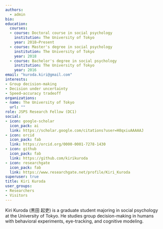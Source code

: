 ```yaml
---
authors:
  - admin
bio:
education:
  courses:
  - course: Doctoral course in social psychology
    institution: The University of Tokyo
    year: 2018–Present
  - course: Master's degree in social psychology
    institution: The University of Tokyo
    year: 2018
  - course: Bachelor's degree in social psychology
    institution: The University of Tokyo
    year: 2016
email: "kuroda.kiri@gmail.com"
interests:
- Group decision-making
- Decision under uncertainty
- Speed–accuracy tradeoff
organizations:
- name: The University of Tokyo
  url: ""
role: JSPS Research Fellow (DC1)
social:
- icon: google-scholar
  icon_pack: ai
  link: https://scholar.google.com/citations?user=H8qxiuAAAAAJ
- icon: orcid
  icon_pack: fab
  link: https://orcid.org/0000-0001-7278-1430
- icon: github
  icon_pack: fab
  link: https://github.com/kirikuroda
- icon: researchgate
  icon_pack: fab
  link: https://www.researchgate.net/profile/Kiri_Kuroda
superuser: true
title: Kiri Kuroda
user_groups:
- Researchers
- Visitors
---
```


Kiri Kuroda (黒田 起吏) is a graduate student majoring in social psychology at the University of Tokyo. He studies group decision-making in humans with behavioral experiments, eye-tracking, and cognitive modeling.

